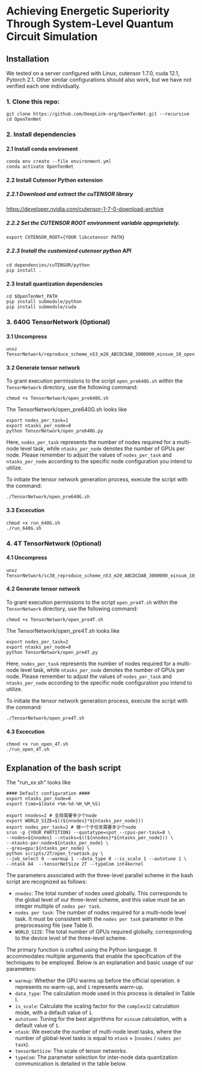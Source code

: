 # Achieving Energetic Superiority Through System-Level Quantum Circuit Simulation

## Installation

We tested on a server configured with Linux, cutensor 1.7.0, cuda 12.1, Pytorch 2.1. Other similar configurations should also work, but we have not verified each one individually.
### 1. Clone this repo:

```
git clone https://github.com/DeepLink-org/OpenTenNet.git --recursive
cd OpenTenNet
```

### 2. Install dependencies
#### 2.1 Install conda enviroment
```
conda env create --file environment.yml
conda activate OpenTenNet
```
#### 2.2 Install Cutensor Python extension
##### 2.2.1 Download and extract the cuTENSOR library
https://developer.nvidia.com/cutensor-1-7-0-download-archive

##### 2.2.2 Set the CUTENSOR ROOT environment variable appropriately.
```
export CUTENSOR_ROOT={YOUR libcutensor PATH}
```
##### 2.2.3 Install the customized cutensor python API
```
cd dependencies/cuTENSOR/python
pip install . 
```
#### 2.3 Install quantization dependencies
```
cd $OpenTenNet_PATH
pip install submodule/python
pip install submodule/cuda
```

### 3. 640G TensorNetwork (Optional)
#### 3.1 Uncompress
```
unxz TensorNetwork/reproduce_scheme_n53_m20_ABCDCDAB_3000000_einsum_10_open.pt.xz
```
#### 3.2 Generate tensor network
To grant execution permissions to the script `open_pre640G.sh` within the `TensorNetwork` directory, use the following command:
```
chmod +x TensorNetwork/open_pre640G.sh
```
The TensorNetwork/open_pre640G.sh looks like
```
export nodes_per_task=1
export ntasks_per_node=8
python TensorNetwork/open_pre640G.py
```
Here, `nodes_per_task` represents the number of nodes required for a multi-node level task, while `ntasks_per_node` denotes the number of GPUs per node. Please remember to adjust the values of `nodes_per_task` and `ntasks_per_node` according to the specific node configuration you intend to utilize.

To initiate the tensor network generation process, execute the script with the command:
```
./TensorNetwork/open_pre640G.sh
```

#### 3.3 Excecution
```
chmod +x run_640G.sh
./run_640G.sh
```

### 4. 4T TensorNetwork (Optional)
#### 4.1 Uncompress
```
unxz TensorNetwork/sc38_reproduce_scheme_n53_m20_ABCDCDAB_3000000_einsum_10_open.pt.xz
```
#### 4.2 Generate tensor network
To grant execution permissions to the script `open_pre4T.sh` within the `TensorNetwork` directory, use the following command:
```
chmod +x TensorNetwork/open_pre4T.sh
```
The TensorNetwork/open_pre4T.sh looks like
```
export nodes_per_task=2
export ntasks_per_node=8
python TensorNetwork/open_pre4T.py
```
Here, `nodes_per_task` represents the number of nodes required for a multi-node level task, while `ntasks_per_node` denotes the number of GPUs per node. Please remember to adjust the values of `nodes_per_task` and `ntasks_per_node` according to the specific node configuration you intend to utilize.

To initiate the tensor network generation process, execute the script with the command:
```
./TensorNetwork/open_pre4T.sh
```

#### 4.3 Excecution
```
chmod +x run_open_4T.sh
./run_open_4T.sh
```

## Explanation of the bash script
The "run_xx.sh" looks like
```
#### Default configuration ####
export ntasks_per_node=8
export time=$(date +%m-%d-%H_%M_%S)

export nnodes=2 # 全局需要多少个node
export WORLD_SIZE=$((${nnodes}*${ntasks_per_node}))
export nodes_per_task=2 # 做一个子任务需要多少个node
srun -p {YOUR PARTITION} --quotatype=spot --cpus-per-task=8 \
--nodes=${nnodes} --ntasks=$((${nnodes}*${ntasks_per_node})) \
--ntasks-per-node=${ntasks_per_node} \
--gres=gpu:${ntasks_per_node} \
python scripts/2T/open_truetask.py \
--job_select 0 --warmup 1 --data_type 0 --is_scale 1 --autotune 1 \
--ntask 84  --tensorNetSize 2T --typeCom int4kernel
```

The parameters associated with the three-level parallel scheme in the bash script are recognized as follows:

- `nnodes`: The total number of nodes used globally. This corresponds to the global level of our three-level scheme, and this value must be an integer multiple of `nodes per task`.
- `nodes per task`: The number of nodes required for a multi-node level task. It must be consistent with the `nodes per task` parameter in the preprocessing file (see Table I).
- `WORLD_SIZE`: The total number of GPUs required globally, corresponding to the device level of the three-level scheme.

The primary function is crafted using the Python language. It accommodates multiple arguments that enable the specification of the techniques to be employed. Below is an explanation and basic usage of our parameters:

- `warmup`: Whether the GPU warms up before the official operation. `0` represents no warm-up, and `1` represents warm-up.
- `data_type`: The calculation mode used in this process is detailed in Table I.
- `is_scale`: Calculate the scaling factor for the `complex32` calculation mode, with a default value of `1`.
- `autotune`: Tuning for the best algorithms for `einsum` calculation, with a default value of `1`.
- `ntask`: We execute the number of multi-node level tasks, where the number of global-level tasks is equal to `ntask` × (`nnodes` / `nodes per task`).
- `tensorNetSize`: The scale of tensor networks.
- `typeCom`: The parameter selection for inter-node data quantization communication is detailed in the table below.


